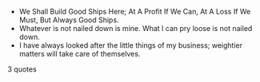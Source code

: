  - We Shall Build Good Ships Here; At A Profit If We Can, At A Loss If We Must, But Always Good Ships.
 - Whatever is not nailed down is mine. What I can pry loose is not nailed down.
 - I have always looked after the little things of my business; weightier matters will take care of themselves.

3 quotes